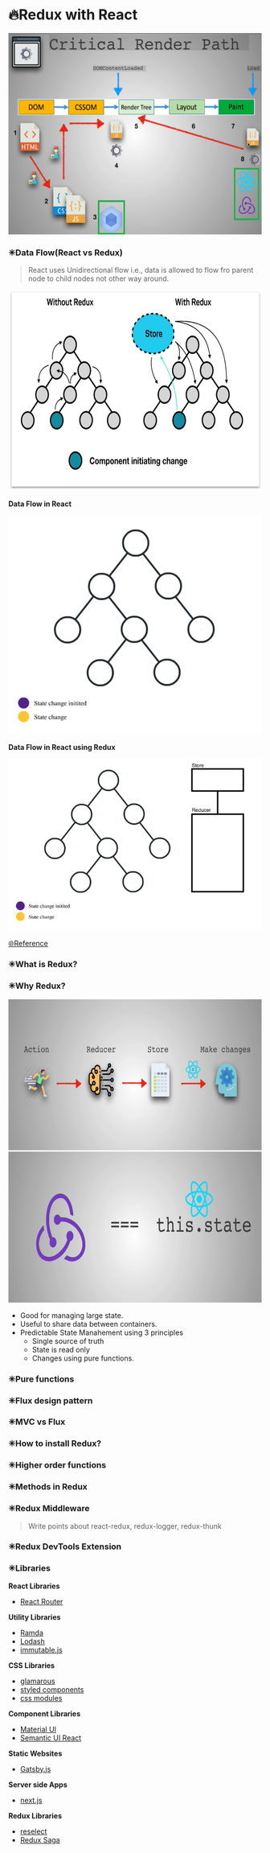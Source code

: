 # 🔥Redux with React

<img src="./assets/images/react_redux_webpack.png" alt="react & redux & Webpack" width="700" height="400">

### ✳Data Flow(React vs Redux)

> React uses Unidirectional flow i.e., data is allowed to flow fro parent node to child nodes not other way around.

<img src="./assets/images/react_without_redux.png" alt="react & redux" width="700" height="400">

**Data Flow in React**

<img src="./assets/images/unidirectional.gif" alt="react data flow">

**Data Flow in React using Redux**

<img src="./assets/images/redux.gif" alt="react data flow">

[🌐Reference](https://medium.com/@alialhaddad/https-medium-com-alialhaddad-redux-vs-parent-to-child-2583c8e29509)

### ✳What is Redux?

### ✳Why Redux?

<img src="./assets/images/redux_process.png" alt="redux" width="700" height="300">

<img src="./assets/images/redux_state.png" alt="redux" width="700" height="300">

* Good for managing large state.
* Useful to share data between containers.
* Predictable State Manahement using 3 principles
    * Single source of truth
    * State is read only
    * Changes using pure functions.

### ✳Pure functions

### ✳Flux design pattern

### ✳MVC vs Flux

### ✳How to install Redux?

### ✳Higher order functions

### ✳Methods in Redux

### ✳Redux Middleware

> Write points about react-redux, redux-logger, redux-thunk

### ✳Redux DevTools Extension

### ✳Libraries

**React Libraries**

* [React Router](https://reacttraining.com/react-router/)

**Utility Libraries**

* [Ramda](https://ramdajs.com/)
* [Lodash](https://lodash.com/)
* [immutable.js](https://immutable-js.github.io/immutable-js/)

**CSS Libraries**

* [glamarous](https://glamorous.rocks/)
* [styled components](https://styled-components.com/)
* [css modules](https://github.com/css-modules/css-modules)

**Component Libraries**

* [Material UI](https://material-ui.com/)
* [Semantic UI React](https://react.semantic-ui.com/)

**Static Websites**

* [Gatsby.js](https://www.gatsbyjs.org/)

**Server side Apps**

* [next.js](https://nextjs.org/)

**Redux Libraries**

* [reselect](https://github.com/reduxjs/reselect)
* [Redux Saga](https://redux-saga.js.org/)